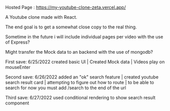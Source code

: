 Hosted Page : https://my-youtube-clone-zeta.vercel.app/

A Youtube clone made with React.

The end goal is to get a somewhat close copy to the real thing.

Sometime in the future i will include individual pages per video with the use of Express?

Might transfer the Mock data to an backend with the use of mongodb?

First save: 6/25/2022 created basic UI | Created Mock data | Videos play on mouseEnter

Second save: 6/26/2022 added an "ok" search feature | created youtube search result card | attempting to figure out how to route | 
to be able to search for now you must add /search to the end of the url

Third save: 6/27/2022 used conditional rendering to show search result component
